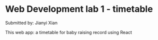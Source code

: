 # Web Development lab 1 - timetable

Submitted by: Jianyi Xian

This web app: a timetable for baby raising record using React


